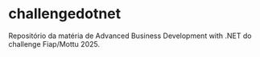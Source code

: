 # challengedotnet
Repositório da matéria de Advanced Business Development with .NET do challenge Fiap/Mottu 2025.
